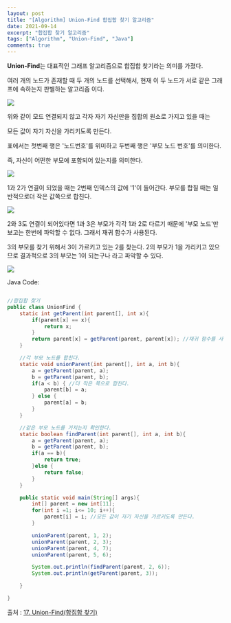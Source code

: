 ```yaml
---
layout: post
title: "[Algorithm] Union-Find 합집합 찾기 알고리즘"
date: 2021-09-14
excerpt: "합집합 찾기 알고리즘"
tags: ["Algorithm", "Union-Find", "Java"]
comments: true
---
```

**Union-Find**는 대표적인 그래프 알고리즘으로 합집합 찾기라는 의미를 가졌다.

여러 개의 노드가 존재할 때 두 개의 노드를 선택해서, 현재 이 두 노드가 서로 같은 그래프에 속하는지 판별하는 알고리즘 이다. 

<img src ="https://eunmik.github.io/bonita.blog/assets/img/2021/0914/img1.png" />

위와 같이 모드 연결되지 않고 각자 자기 자신만을 집합의 원소로 가지고 있을 때는 

모든 값이 자기 자신을 가리키도록 만든다. 

표에서는 첫번째 행은 '노드번호'를 위미하고 두번째 행은 '부모 노드 번호'를 의미한다.

즉, 자신이 어떤한 부모에 포함되어 있는지를 의미한다.

<img src ="https://eunmik.github.io/bonita.blog/assets/img/2021/0914/img2.png" />

1과 2가 연결이 되었을 때는 2번째 인덱스의 값에 '1'이 들어간다. 부모를 합칠 때는 일반적으로더 작은 값쪽으로 합친다. 

<img src ="https://eunmik.github.io/bonita.blog/assets/img/2021/0914/img3.png" />

2와 3도 연결이 되어있다면 1과 3은 부모가 각각 1과 2로 다르기 때문에 '부모 노드'만 보고는 한번에 파악할 수 없다. 그래서 재귀 함수가 사용된다. 

3의 부모를 찾기 위해서 3이 가르키고 있는 2를 찾는다. 2의 부모가 1을 가리키고 있으므로 결과적으로 3의 부모는 1이 되는구나 라고 파악할 수 있다. 

<img src ="https://eunmik.github.io/bonita.blog/assets/img/2021/0914/img4.gif" />

Java Code: 

```java

//합집합 찾기
public class UnionFind {
    static int getParent(int parent[], int x){
        if(parent[x] == x){
            return x;
        }
        return parent[x] = getParent(parent, parent[x]); //재귀 함수를 사용한다. 
    }

    //각 부모 노드를 합친다.
    static void unionParent(int parent[], int a, int b){
        a = getParent(parent, a);
        b = getParent(parent, b);
        if(a < b) { //더 작은 쪽으로 합친다. 
            parent[b] = a;
        } else {
            parent[a] = b;
        }
    }

    //같은 부모 노드를 가지는지 확인한다.
    static boolean findParent(int parent[], int a, int b){
        a = getParent(parent, a);
        b = getParent(parent, b);
        if(a == b){
            return true;
        }else {
            return false;
        }
    }

    public static void main(String[] args){
        int[] parent = new int[11];
        for(int i =1; i<= 10; i++){
            parent[i] = i; //모든 값이 자기 자신을 가르키도록 만든다. 
        }

        unionParent(parent, 1, 2);
        unionParent(parent, 2, 3);
        unionParent(parent, 4, 7);
        unionParent(parent, 5, 6);

        System.out.println(findParent(parent, 2, 6));
        System.out.println(getParent(parent, 3));

    }

}
```

출처 : [17. Union-Find(합집합 찾기)](https://m.blog.naver.com/ndb796/221230967614)